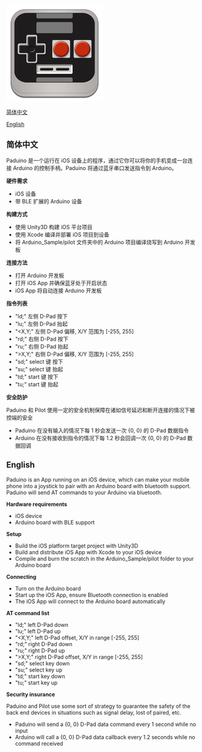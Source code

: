![](Assets/res/icon.png)

[简体中文](#简体中文)

[English](#english)

## 简体中文

Paduino 是一个运行在 iOS 设备上的程序，通过它你可以将你的手机变成一台连接 Arduino 的控制手柄。Paduino 将通过蓝牙串口发送指令到 Arduino。

**硬件需求**

 * iOS 设备
 * 带 BLE 扩展的 Arduino 设备

**构建方式**

 * 使用 Unity3D 构建 iOS 平台项目
 * 使用 Xcode 编译并部署 iOS 项目到设备
 * 将 Arduino_Sample/pilot 文件夹中的 Arduino 项目编译烧写到 Arduino 开发板

**连接方法**

 * 打开 Arduino 开发板
 * 打开 iOS App 并确保蓝牙处于开启状态
 * iOS App 将自动连接 Arduino 开发板

**指令列表**

 * "ld;" 左侧 D-Pad 按下
 * "lu;" 左侧 D-Pad 抬起
 * "<X,Y;" 左侧 D-Pad 偏移, X/Y 范围为 [-255, 255]
 * "rd;" 右侧 D-Pad 按下
 * "ru;" 右侧 D-Pad 抬起
 * ">X,Y;" 右侧 D-Pad 偏移, X/Y 范围为 [-255, 255]
 * "sd;" select 键 按下
 * "su;" select 键 抬起
 * "td;" start 键 按下
 * "tu;" start 键 抬起

**安全防护**

Paduino 和 Pilot 使用一定的安全机制保障在诸如信号延迟和断开连接的情况下被控端的安全

 * Paduino 在没有输入的情况下每 1 秒会发送一次 {0, 0} 的 D-Pad 数据指令
 * Arduino 在没有接收到指令的情况下每 1.2 秒会回调一次 {0, 0} 的 D-Pad 数据回调

## English

Paduino is an App running on an iOS device, which can make your mobile phone into a joystick to pair with an Arduino board with bluetooth support. Paduino will send AT commands to your Arduino via bluetooth.

**Hardware requirements**

 * iOS device
 * Arduino board with BLE support

**Setup**

 * Build the iOS platform target project with Unity3D
 * Build and distribute iOS App with Xcode to your iOS device
 * Compile and burn the scratch in the Arduino_Sample/pilot folder to your Arduino board

**Connecting**

 * Turn on the Arduino board
 * Start up the iOS App, ensure Bluetooth connection is enabled
 * The iOS App will connect to the Arduino board automatically

**AT command list**

 * "ld;" left D-Pad down
 * "lu;" left D-Pad up
 * "<X,Y;" left D-Pad offset, X/Y in range [-255, 255]
 * "rd;" right D-Pad down
 * "ru;" right D-Pad up
 * ">X,Y;" right D-Pad offset, X/Y in range [-255, 255]
 * "sd;" select key down
 * "su;" select key up
 * "td;" start key down
 * "tu;" start key up

**Security insurance**

Paduino and Pilot use some sort of strategy to guarantee the safety of the back end devices in situations such as signal delay, lost of paired, etc.

 * Paduino will send a {0, 0} D-Pad data command every 1 second while no input
 * Arduino will call a {0, 0} D-Pad data callback every 1.2 seconds while no command received
